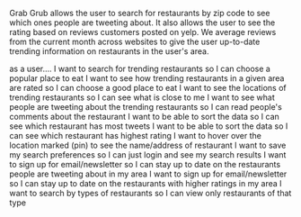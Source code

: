 Grab Grub allows the user to search for restaurants by zip code to see which ones people are tweeting about. It also allows the user to see the rating based on reviews customers posted on yelp. We average reviews from the current month across websites to give the user up-to-date trending information on restaurants in the user's area.


as a user....
  I want to search for trending restaurants so I can choose a popular place to eat
  I want to see how trending restaurants in a given area are rated so I can choose a good place to eat
  I want to see the locations of trending restaurants so I can see what is close to me
  I want to see what people are tweeting about the trending restaurants so I can read people's comments about the restaurant
  I want to be able to sort the data so I can see which restaurant has most tweets
  I want to be able to sort the data so I can see which restaurant has highest rating
  I want to hover over the location marked (pin) to see the name/address of restaurant
  I want to save my search preferences so I can just login and see my search results
  I want to sign up for email/newsletter so I can stay up to date on the restaurants people are tweeting about in my area
  I want to sign up for email/newsletter so I can stay up to date on the restaurants with higher ratings in my area
  I want to search by types of restaurants so I can view only restaurants of that type
  
  
  

